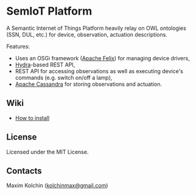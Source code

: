 # SemIoT Platform

A Semantic Internet of Things Platform heavily relay on OWL ontologies (SSN, DUL, etc.) for device, observation, actuation descriptions.

Features:
  * Uses an OSGi framework ([Apache Felix](http://felix.apache.org/)) for managing device drivers,
  * [Hydra](http://hydra-cg.com/)-based REST API,
  * REST API for accessing observations as well as executing device's commands (e.g. switch on/off a lamp),
  * [Apache Cassandra](http://cassandra.apache.org/) for storing observations and actuation.

## Wiki

* [How to install](https://github.com/semiotproject/semiot-platform/wiki/Installation)

## License

Licensed under the MIT License.

## Contacts

Maxim Kolchin (kolchinmax@gmail.com)
